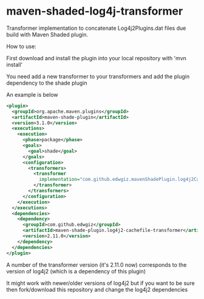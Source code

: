 # maven-shaded-log4j-transformer
Transformer implementation to concatenate Log4j2Plugins.dat files due build with Maven Shaded plugin.

How to use:

First download and install the plugin into your local repository with 'mvn install'

You need add a new transformer to your transformers and add the plugin dependency to the shade plugin

An example is below

```xml
<plugin>
  <groupId>org.apache.maven.plugins</groupId>
  <artifactId>maven-shade-plugin</artifactId>
  <version>3.1.0</version>
  <executions>
    <execution>
      <phase>package</phase>
      <goals>
        <goal>shade</goal>
      </goals>
      <configuration>
        <transformers>
          <transformer
            implementation="com.github.edwgiz.mavenShadePlugin.log4j2CacheTransformer.PluginsCacheFileTransformer">
          </transformer>
        </transformers>
      </configuration>
    </execution>
  </executions>
  <dependencies>
    <dependency>
      <groupId>com.github.edwgiz</groupId>
      <artifactId>maven-shade-plugin.log4j2-cachefile-transformer</artifactId>
      <version>2.11.0</version>
    </dependency>
  </dependencies>
</plugin>
```

A number of the transformer version (it's 2.11.0 now) corresponds to the version of log4j2 (which is a dependency of this plugin)

It might work with newer/older versions of log4j2 but if you want to be sure then fork/download this repository and change the log4j2 dependencies